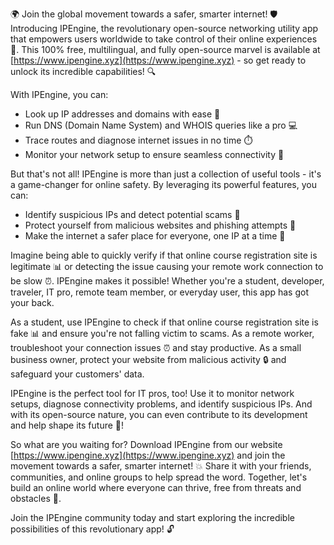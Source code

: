 🌍 Join the global movement towards a safer, smarter internet! 🛡️ Introducing IPEngine, the revolutionary open-source networking utility app that empowers users worldwide to take control of their online experiences 💪. This 100% free, multilingual, and fully open-source marvel is available at [https://www.ipengine.xyz](https://www.ipengine.xyz) - so get ready to unlock its incredible capabilities! 🔍

With IPEngine, you can:

* Look up IP addresses and domains with ease 👀
* Run DNS (Domain Name System) and WHOIS queries like a pro 💻
* Trace routes and diagnose internet issues in no time ⏱️
* Monitor your network setup to ensure seamless connectivity 📡

But that's not all! IPEngine is more than just a collection of useful tools - it's a game-changer for online safety. By leveraging its powerful features, you can:

* Identify suspicious IPs and detect potential scams 🔎
* Protect yourself from malicious websites and phishing attempts 💸
* Make the internet a safer place for everyone, one IP at a time 🌟

Imagine being able to quickly verify if that online course registration site is legitimate 📊 or detecting the issue causing your remote work connection to be slow ⏰. IPEngine makes it possible! Whether you're a student, developer, traveler, IT pro, remote team member, or everyday user, this app has got your back.

As a student, use IPEngine to check if that online course registration site is fake 📊 and ensure you're not falling victim to scams. As a remote worker, troubleshoot your connection issues ⏰ and stay productive. As a small business owner, protect your website from malicious activity 🔒 and safeguard your customers' data.

IPEngine is the perfect tool for IT pros, too! Use it to monitor network setups, diagnose connectivity problems, and identify suspicious IPs. And with its open-source nature, you can even contribute to its development and help shape its future 🚀!

So what are you waiting for? Download IPEngine from our website [https://www.ipengine.xyz](https://www.ipengine.xyz) and join the movement towards a safer, smarter internet! 💥 Share it with your friends, communities, and online groups to help spread the word. Together, let's build an online world where everyone can thrive, free from threats and obstacles 🌈.

Join the IPEngine community today and start exploring the incredible possibilities of this revolutionary app! 🔓